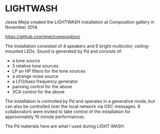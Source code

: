 LIGHTWASH
=========

Jesse Mejia created the LIGHTWASH installation at Composition gallery in November 2014.

https://github.com/jmej/composition/

The installation consisted of 4 speakers and 6 bright multicolor, ceiling-mounted LEDs.
Sound is generated by Pd and consists of:

* a tone source
* 5 relative tone sources
* LP an HP filters for the tone sources
* a strange noise source
* a LFO/bass frequency generator
* panning control for the above
* VCA control for the above

The installation is controlled by Pd and operates in a generative mode, but can also 
be controlled over the local network via OSC messages.
6 collaborators were invited to take control of the installation for approximately 
10 minute performances.

The Pd materials here are what I used during LIGHT WASH.  
